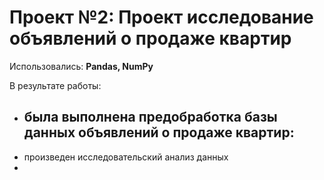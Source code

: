 # Проект №2: Проект исследование объявлений о продаже квартир

Использовались: **Pandas, NumPy**

В результате работы:
- была выполнена предобработка базы данных объявлений о продаже квартир:
  - 
- произведен исследовательский анализ данных
- 
